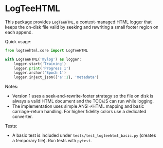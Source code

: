 # LogTeeHTML

This package provides `LogTeeHTML`, a context-managed HTML logger that keeps the on-disk file valid by seeking and rewriting a small footer region on each append.

Quick usage:

```python
from logteehtml.core import LogTeeHTML

with LogTeeHTML('mylog') as logger:
    logger.start('Training')
    logger.print('Progress 1')
    logger.anchor('Epoch 1')
    logger.inject_json({'a':1}, 'metadata')
```

Notes:
- Version 1 uses a seek-and-rewrite-footer strategy so the file on disk is always a valid HTML document and the TOC/JS can run while logging.
- The implementation uses simple ANSI->HTML mapping and basic carriage-return handling. For higher fidelity colors use a dedicated converter.

Tests:
- A basic test is included under `tests/test_logteehtml_basic.py` (creates a temporary file). Run tests with `pytest`.

